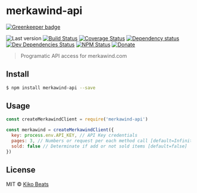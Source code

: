 # merkawind-api

[![Greenkeeper badge](https://badges.greenkeeper.io/Kikobeats/merkawind-api.svg)](https://greenkeeper.io/)

![Last version](https://img.shields.io/github/tag/Kikobeats/merkawind-api.svg?style=flat-square)
[![Build Status](http://img.shields.io/travis/Kikobeats/merkawind-api/master.svg?style=flat-square)](https://travis-ci.org/Kikobeats/merkawind-api)
[![Coverage Status](https://img.shields.io/coveralls/Kikobeats/merkawind-api.svg?style=flat-square)](https://coveralls.io/github/Kikobeats/merkawind-api)
[![Dependency status](http://img.shields.io/david/Kikobeats/merkawind-api.svg?style=flat-square)](https://david-dm.org/Kikobeats/merkawind-api)
[![Dev Dependencies Status](http://img.shields.io/david/dev/Kikobeats/merkawind-api.svg?style=flat-square)](https://david-dm.org/Kikobeats/merkawind-api#info=devDependencies)
[![NPM Status](http://img.shields.io/npm/dm/merkawind-api.svg?style=flat-square)](https://www.npmjs.org/package/merkawind-api)
[![Donate](https://img.shields.io/badge/donate-paypal-blue.svg?style=flat-square)](https://paypal.me/Kikobeats)

> Programatic API access for merkawind.com

## Install

```bash
$ npm install merkawind-api --save
```

## Usage

```js
const createMerkawindClient = require('merkawind-api')

const merkawind = createMerkawindClient({
  key: process.env.API_KEY, // API Key credentials
  pages: 3, // Numbers or request per each method call [default=Infinity]
  sold: false // Determinate if add or not sold items [default=false]
})
```

## License

MIT © [Kiko Beats](http://kikobeats.com)
